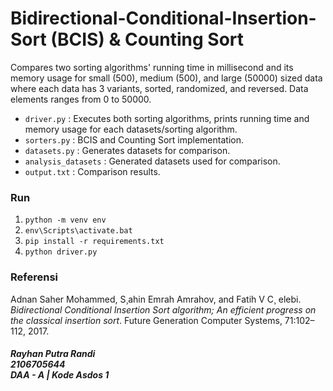 # Bidirectional-Conditional-Insertion-Sort (BCIS) & Counting Sort

Compares two sorting algorithms' running time in millisecond and its memory usage for small (500), medium (500), and large (50000) sized data where each data has 3 variants, sorted, randomized, and reversed. Data elements ranges from 0 to 50000.

- `driver.py` : Executes both sorting algorithms, prints running time and memory usage for each datasets/sorting algorithm.
- `sorters.py` : BCIS and Counting Sort implementation.
- `datasets.py` : Generates datasets for comparison.
- `analysis_datasets` : Generated datasets used for comparison.
- `output.txt` : Comparison results.

### Run
1. `python -m venv env`
2. `env\Scripts\activate.bat`
3. `pip install -r requirements.txt`
4. `python driver.py`

### Referensi
Adnan Saher Mohammed, S¸ahin Emrah Amrahov, and Fatih V C¸ elebi. *Bidirectional Conditional Insertion Sort algorithm; An efficient progress on the classical insertion sort*. Future Generation Computer Systems, 71:102–112, 2017.

##### Rayhan Putra Randi <br> 2106705644 <br> DAA - A | Kode Asdos 1
